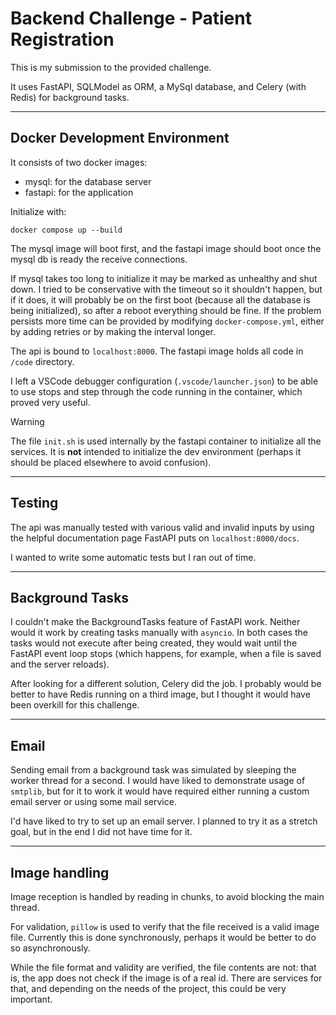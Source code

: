 # Backend Challenge - Patient Registration

This is my submission to the provided challenge.

It uses FastAPI, SQLModel as ORM, a MySql database, and Celery (with Redis) for background tasks.

---

## Docker Development Environment

It consists of two docker images:
- mysql: for the database server
- fastapi: for the application

Initialize with:

```
docker compose up --build
```

The mysql image will boot first, and the fastapi image should boot once the mysql db is ready the receive connections.

If mysql takes too long to initialize it may be marked as unhealthy and shut down. I tried to be conservative with the timeout so it shouldn't happen, but if it does, it will probably be on the first boot (because all the database is being initialized), so after a reboot everything should be fine. If the problem persists more time can be provided by modifying `docker-compose.yml`, either by adding retries or by making the interval longer.

The api is bound to `localhost:8000`. The fastapi image holds all code in `/code` directory.

I left a VSCode debugger configuration (`.vscode/launcher.json`) to be able to use stops and step through the code running in the container, which proved very useful.

> [!WARNING]
> The file `init.sh` is used internally by the fastapi container to initialize all the services.
> It is **not** intended to initialize the dev environment (perhaps it should be placed elsewhere to avoid confusion).

---

## Testing

The api was manually tested with various valid and invalid inputs by using the helpful documentation page FastAPI puts on `localhost:8000/docs`.

I wanted to write some automatic tests but I ran out of time.

---

## Background Tasks

I couldn't make the BackgroundTasks feature of FastAPI work. Neither would it work by creating tasks manually with `asyncio`. In both cases the tasks would not execute after being created, they would wait until the FastAPI event loop stops (which happens, for example, when a file is saved and the server reloads).

After looking for a different solution, Celery did the job. I probably would be better to have Redis running on a third image, but I thought it would have been overkill for this challenge.

---

## Email

Sending email from a background task was simulated by sleeping the worker thread for a second. I would have liked to demonstrate usage of `smtplib`, but for it to work it would have required either running a custom email server or using some mail service.

I'd have liked to try to set up an email server. I planned to try it as a stretch goal, but in the end I did not have time for it.

---

## Image handling

Image reception is handled by reading in chunks, to avoid blocking the main thread.

For validation, `pillow` is used to verify that the file received is a valid image file. Currently this is done synchronously, perhaps it would be better to do so asynchronously.

While the file format and validity are verified, the file contents are not: that is, the app does not check if the image is of a real id. There are services for that, and depending on the needs of the project, this could be very important.

